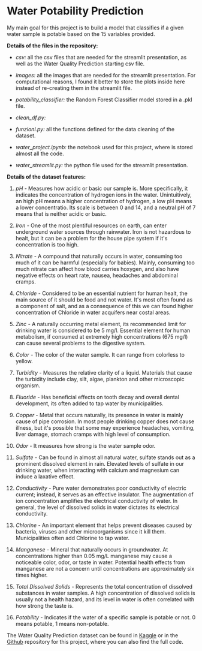 # Water Potability Prediction

My main goal for this project is to build a model that classifies if a given water sample is potable based on the 15 variables provided.

**Details of the files in the repository:**

- *csv:* all the csv files that are needed for the streamlit presentation, as well as the Water Quality Prediction starting csv file.

- *images:* all the images that are needed for the streamlit presentation. For computational reasons, I found it better to store the plots inside here instead of re-creating them in the streamlit file.

- *potability_classifier:* the Random Forest Classifier model stored in a .pkl file.

- *clean_df.py:* 

- *funzioni.py:* all the functions defined for the data cleaning of the dataset.

- *water_project.ipynb:* the notebook used for this project, where is stored almost all the code.

- *water_streamlit.py:* the python file used for the streamlit presentation.

**Details of the dataset features:**

1) *pH -* Measures how acidic or basic our sample is. More specifically, it indicates the concentration of hydrogen ions in the water. Unintuitively, an high pH means a higher concentration of hydrogen, a low pH means a lower concentratio. Its scale is between 0 and 14, and a neutral pH of 7 means that is neither acidic or basic.

2) *Iron -* One of the most plentiful resources on earth, can enter underground water sources through rainwater. Iron is not hazardous to healt, but it can be a problem for the house pipe system if it's concentration is too high.

3) *Nitrate -* A compound that naturally occurs in water, consuming too much of it can be harmful (especially for babies). Mainly, consuming too much nitrate can affect how blood carries hoxygen, and also have negative effects on heart rate, nausea, headaches and abdominal cramps.

4) *Chloride -* Considered to be an essential nutrient for human healt, the main source of it should be food and not water. It's most often found as a component of salt, and as a consequence of this we can found higher concentration of Chloride in water acquifers near costal areas.

5) *Zinc -* A naturally occurring metal element, its recommended limit for drinking water is considered to be 5 mg/l. Essential element for human metabolism, if consumed at extremely high concentrations (675 mg/l) can cause several problems to the digestive system.

6) *Color -* The color of the water sample. It can range from colorless to yellow.

7) *Turbidity -* Measures the relative clarity of a liquid. Materials that cause the turbidity include clay, silt, algae, plankton and other microscopic organism.

8) *Fluoride -* Has beneficial effects on tooth decay and overall dental development, its often added to tap water by municipalities.

9) *Copper -* Metal that occurs naturally, its presence in water is mainly cause of pipe corrosion. In most people drinking copper does not cause illness, but it's possible that some may experience headaches, vomiting, liver damage, stomach cramps with high level of consumption.

10) *Odor -* It measures how strong is the water sample odor.

11) *Sulfate -* Can be found in almost all natural water, sulfate stands out as a prominent dissolved element in rain. Elevated levels of sulfate in our drinking water, when interacting with calcium and magnesium can induce a laxative effect.

12) *Conductivity -* Pure water demonstrates poor conductivity of electric current; instead, it serves as an effective insulator. The augmentation of ion concentration amplifies the electrical conductivity of water. In general, the level of dissolved solids in water dictates its electrical conductivity.

13) *Chlorine -* An important element that helps prevent diseases caused by bacteria, viruses and other microorganisms since it kill them. Municipalities often add Chlorine to tap water.

14) *Manganese -* Mineral that naturally occurs in groundwater. At concentrations higher than 0.05 mg/L manganese may cause a noticeable color, odor, or taste in water. Potential health effects from manganese are not a concern until concentrations are approximately six times higher.

15) *Total Dissolved Solids -* Represents the total concentration of dissolved substances in water samples. A high concentration of dissolved solids is usually not a health hazard, and its level in water is often correlated with how strong the taste is.

16) *Potability -* Indicates if the water of a specific sample is potable or not. 0 means potable, 1 means non-potable.

The Water Quality Prediction dataset can be found in [Kaggle](https://www.kaggle.com/datasets/vanthanadevi08/water-quality-prediction) or in the [Github](https://github.com/dariogemo/water_project) repository for this project, where you can also find the full code.